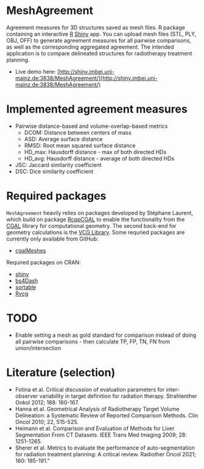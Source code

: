 # MeshAgreement

Agreement measures for 3D structures saved as mesh files. R package containing an interactive [R](https://www.r-project.org/) [Shiny](https://shiny.rstudio.com/) app. You can upload mesh files (STL, PLY, OBJ, OFF) to generate agreement measures for all pairwise comparisons, as well as the corresponding aggregated agreement. The intended application is to compare delineated structures for radiotherapy treatment planning.

  * Live demo here: [http://shiny.imbei.uni-mainz.de:3838/MeshAgreement/](http://shiny.imbei.uni-mainz.de:3838/MeshAgreement/)

# Implemented agreement measures

 * Pairwise distance-based and volume-overlap-based metrics
     * DCOM: Distance between centers of mass
     * ASD: Average surface distance
     * RMSD: Root mean squared surface distance
     * HD_max: Hausdorff distance - max of both directed HDs
     * HD_avg: Hausdorff distance - average of both directed HDs
 * JSC: Jaccard similarity coefficient
 * DSC: Dice similarity coefficient

# Required packages

`MeshAgreement` heavily relies on packages developed by Stéphane Laurent, which build on package [RcppCGAL](https://CRAN.R-project.org/package=RcppCGAL) to enable the functionality from the [CGAL](https://www.cgal.org/) library for computational geometry. The second back-end for geometry calculations is the [VCG Library](http://www.vcglib.net/). Some requried packages are currently only available from GitHub:

  * [cgalMeshes](https://github.com/stla/cgalMeshes)

Required packages on CRAN:

  * [shiny](https://CRAN.R-project.org/package=shiny)
  * [bs4Dash](https://CRAN.R-project.org/package=bs4Dash)
  * [sortable](https://CRAN.R-project.org/package=sortable)
  * [Rvcg](https://CRAN.R-project.org/package=Rvcg)

# TODO

  * Enable setting a mesh as gold standard for comparison instead of doing all pairwise comparisons - then calculate TP, FP, TN, FN from union/intersection

# Literature (selection)

 * Fotina et al. Critical discussion of evaluation parameters for inter-observer variability in target definition for radiation therapy. Strahlenther Onkol 2012; 188: 160-167.
 * Hanna  et al. Geometrical Analysis of Radiotherapy Target Volume Delineation: a Systematic Review of Reported Comparison Methods. Clin Oncol 2010; 22, 515-525.
 * Heimann et al. Comparison and Evaluation of Methods for Liver Segmentation From CT Datasets. IEEE Trans Med Imaging 2009; 28: 1251-1265.
 * Sherer et al. Metrics to evaluate the performance of auto-segmentation for radiation treatment planning: A critical review. Radiother Oncol 2021; 160: 185-191."
